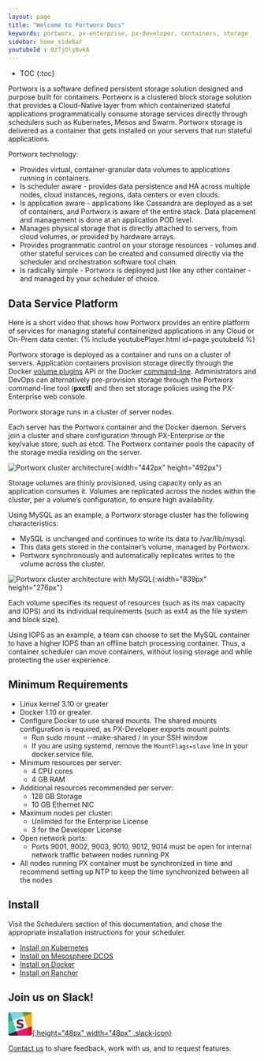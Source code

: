 ```yaml
---
layout: page
title: "Welcome to Portworx Docs"
keywords: portworx, px-enterprise, px-developer, containers, storage
sidebar: home_sidebar
youtubeId : 0zTjOly0vkA
---
```


* TOC
{:toc}

Portworx is a software defined persistent storage solution designed and purpose built for containers.  Portworx is a clustered block storage solution that provides a Cloud-Native layer from which containerized stateful applications programmatically consume storage services directly through schedulers such as Kubernetes, Mesos and Swarm.
Portworx storage is delivered as a container that gets installed on your servers that run stateful applications. 

Portworx technology:

* Provides virtual, container-granular data volumes to applications running in containers.
* Is scheduler aware - provides data persistence and HA across multiple nodes, cloud instances, regions, data centers or even clouds.
* Is application aware - applications like Cassandra are deployed as a set of containers, and Portworx is aware of the entire stack.  Data placement and management is done at an application POD level.
* Manages physical storage that is directly attached to servers, from cloud volumes, or provided by hardware arrays.
* Provides programmatic control on your storage resources - volumes and other stateful services can be created and consumed directly via the scheduler and orchestration software tool chain.
* Is radically simple - Portworx is deployed just like any other container - and managed by your scheduler of choice.

## Data Service Platform
Here is a short video that shows how Portworx provides an entire platform of services for managing stateful containerized applications in any Cloud or On-Prem data center:
{% include youtubePlayer.html id=page.youtubeId %}

Portworx storage is deployed as a container and runs on a cluster of servers. Application containers provision storage directly through the Docker [volume plugins](https://docs.docker.com/engine/extend/plugins_volume/#command-line-changes:be52bcf493d28afffae069f235814e9f) API or the Docker [command-line](https://docs.docker.com/engine/extend/plugins_volume/#command-line-changes:be52bcf493d28afffae069f235814e9f). Administrators and DevOps can alternatively pre-provision storage through the Portworx command-line tool (**pxctl**) and then set storage policies using the PX-Enterprise web console.

Portworx storage runs in a cluster of server nodes.

Each server has the Portworx container and the Docker daemon.
Servers join a cluster and share configuration through PX-Enterprise or the key/value store, such as etcd.
The Portworx container pools the capacity of the storage media residing on the server.

![Portworx cluster architecture](/images/cluster-architecture.png "Portworx cluster architecture"){:width="442px" height="492px"}

Storage volumes are thinly provisioned, using capacity only as an application consumes it. Volumes are replicated across the nodes within the cluster, per a volume’s configuration, to ensure high availability.

Using MySQL as an example, a Portworx storage cluster has the following characteristics:

* MySQL is unchanged and continues to write its data to /var/lib/mysql.
* This data gets stored in the container’s volume, managed by Portworx.
* Portworx synchronously and automatically replicates writes to the volume across the cluster.

![Portworx cluster architecture with MySQL](/images/cluster-architecture-example-mysql.png "Portworx cluster architecture with MySQL"){:width="839px" height="276px"}

Each volume specifies its request of resources (such as its max capacity and IOPS) and its individual requirements (such as ext4 as the file system and block size).

Using IOPS as an example, a team can choose to set the MySQL container to have a higher IOPS than an offline batch processing container. Thus, a container scheduler can move containers, without losing storage and while protecting the user experience.

## Minimum Requirements

* Linux kernel 3.10 or greater
* Docker 1.10 or greater.
* Configure Docker to use shared mounts.  The shared mounts configuration is required, as PX-Developer exports mount points.
  * Run sudo mount --make-shared / in your SSH window
  * If you are using systemd, remove the `MountFlags=slave` line in your docker.service file.
* Minimum resources per server:
  * 4 CPU cores
  * 4 GB RAM
* Additional resources recommended per server:
  * 128 GB Storage
  * 10 GB Ethernet NIC
* Maximum nodes per cluster:
  * Unlimited for the Enterprise License
  * 3 for the Developer License
* Open network ports:
  * Ports 9001, 9002, 9003, 9010, 9012, 9014 must be open for internal network traffic between nodes running PX
* All nodes running PX container must be synchronized in time and recommend setting up NTP to keep the time 
  synchronized between all the nodes
  
## Install
Visit the Schedulers section of this documentation, and chose the appropriate installation instructions for your scheduler.

* [Install on Kubernetes](/scheduler/kubernetes/install.html)
* [Install on Mesosphere DCOS](/scheduler/mesosphere-dcos/install.html)
* [Install on Docker](/scheduler/docker/install-standalone.html)
* [Install on Rancher](/scheduler/rancher/install.html)

## Join us on Slack!
[![](/images/slack.png){:height="48px" width="48px" .slack-icon}](http://slack.portworx.com)

[Contact us](http://portworx.com/contact-us/) to share feedback, work with us, and to request features.
